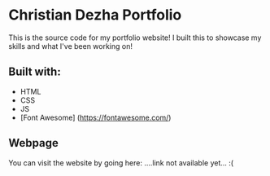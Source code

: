 # Christian Dezha Portfolio

This is the source code for my portfolio website! I built this to showcase my skills and what I've been working on!

## Built with:

+ HTML
+ CSS
+ JS
+ [Font Awesome] (https://fontawesome.com/)

## Webpage

You can visit the website by going here: ....link not available yet... :(
